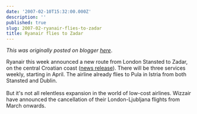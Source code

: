 ```yaml
---
date: '2007-02-10T15:32:00.000Z'
description: ''
published: true
slug: 2007-02-ryanair-flies-to-zadar
title: Ryanair flies to Zadar
---
```


*This was originally posted on blogger [here](https://blog.balkanology.com/2007/02/ryanair-flies-to-zadar.html)*.

Ryanair this week announced a new route from London Stansted to Zadar, on the central Croatian coast (<a href="http://www.ryanair.com/site/EN/news.php?yr=07&amp;month=feb&amp;story=rte-en-060207">news release</a>). There will be three services weekly, starting in April. The airline already flies to Pula in Istria from both Stansted and Dublin.<br /><br />But it's not all relentless expansion in the world of low-cost airlines. Wizzair have announced the cancellation of their London-Ljubljana flights from March onwards.